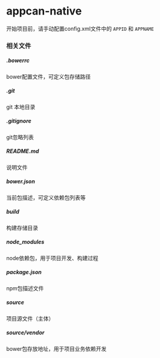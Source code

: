 # appcan-native

开始项目前，请手动配置config.xml文件中的 `APPID` 和 `APPNAME`

### 相关文件

##### .bowerrc

bower配置文件，可定义包存储路径

##### .git

git 本地目录

##### .gitignore

git忽略列表

##### README.md

说明文件

##### bower.json

当前包描述，可定义依赖包列表等

##### build

构建存储目录

##### node_modules

node依赖包，用于项目开发、构建过程

##### package.json

npm包描述文件

##### source

项目源文件（主体）

##### source/vendor

bower包存放地址，用于项目业务依赖开发